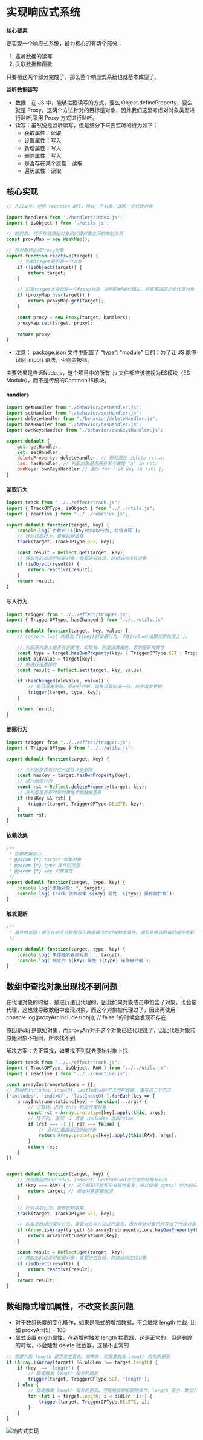 # 实现响应式系统

**核心要素**

要实现一个响应式系统，最为核心的有两个部分：

1. 监听数据的读写
2. 关联数据和函数

只要把这两个部分完成了，那么整个响应式系统也就基本成型了。

**监听数据读写**

- 数据：在 JS 中，能够拦截读写的方式，要么 Object.defineProperty，要么就是 Proxy，这两个方法针对的目标是对象，因此我们这里考虑对对象类型进行监听,采用 Proxy 方式进行监听。
- 读写：虽然说是监听读写，但是细分下来要监听的行为如下：
  - 获取属性：读取
  - 设置属性：写入
  - 新增属性：写入
  - 删除属性：写入
  - 是否存在某个属性：读取
  - 遍历属性：读取


## 核心实现

```js
// 入口文件，提供 reactive API，接收一个对象，返回一个代理对象

import handlers from './handlers/index.js';
import { isObject } from './utils.js';

// 映射表: 用于存储原始对象和代理对象之间的映射关系
const proxyMap = new WeakMap();

// 将对象转化成Proxy对象
export function reactive(target) {
    // 判断target是否是一个对象
    if (!isObject(target)) {
        return target;
    }

    // 如果target本身就是一个Proxy对象，说明已经被代理过，则直接返回之前代理对象
    if (proxyMap.has(target)) {
        return proxyMap.get(target);
    }

    const proxy = new Proxy(target, handlers);
    proxyMap.set(target, proxy);
    
    return proxy;
}
```

- 注意： package.json 文件中配置了 "type": "module" 
目的：为了让 JS 能够识别 import 语法，否则会报错。

主要效果是告诉Node.js，这个项目中的所有 .js 文件都应该被视为ES模块（ES Module），而不是传统的CommonJS模块。


#### handlers

```js
import getHandler from "./behavior/getHandler.js";
import setHandler from "./behavior/setHandler.js";
import deleteHandler from "./behavior/deleteHandler.js";
import hasHandler from "./behavior/hasHandler.js";
import ownKeysHandler from "./behavior/ownKeysHandler.js";

export default {
    get: getHandler,
    set: setHandler,
    deleteProperty: deleteHandler, // 删除属性 delete rst.a;
    has: hasHandler, // 判断对象是否拥有某个属性 "a" in rst;
    ownKeys: ownKeysHandler // 遍历 for (let key in rst) {}
}
```

#### 读取行为

```js
import track from "../../effect/track.js";
import { TrackOPType, isObject } from "../../utils.js";
import { reactive } from "../../reactive.js";

export default function(target, key) {
    console.log(`拦截到了${key}的读取行为, 将值返回`);
    // 针对读取行为，要做依赖收集
    track(target, TrackOPType.GET, key);

    const result = Reflect.get(target, key);    
    // 获取到的成员可能是对象，需要递归处理，转换成响应式对象
    if (isObject(result)) {
        return reactive(result);
    }
    return result;
}
```

#### 写入行为

```js
import trigger from "../../effect/trigger.js";
import { TriggerOPType, hasChanged } from "../../utils.js"

export default function(target, key, value) {
    // console.log(`拦截到了${key}的设置行为, 将${value}设置到原始值上`);

    // 判断原对象上是否有该属性，如果有，则是设置属性，否则是新增属性
    const type = target.hasOwnProperty(key) ? TriggerOPType.SET : TriggerOPType.ADD;
    const oldValue = target[key];
    // 先进行设置操作
    const result = Reflect.set(target, key, value);

    if (hasChanged(oldValue, value)) {
        // 是否派发更新，要进行判断，如果设置的值一样，则不派发更新
        trigger(target, type, key);
    }

    return result;
}
```


#### 删除行为

```js
import trigger from "../../effect/trigger.js";
import { TriggerOPType } from "../../utils.js";

export default function(target, key) {

    // 先判断是否有对应的属性才能删除
    const hasKey = target.hasOwnProperty(key);
    // 进行删除行为
    const rst = Reflect.deleteProperty(target, key);
    // 先判断是否有对应的属性才能触发更新
    if (hasKey && rst) {
        trigger(target, TriggerOPType.DELETE, key);
    }
    return rst;
}
```

#### 依赖收集

```js
/**
 * 依赖收集核心
 * @param {*} target 收集对象
 * @param {*} type 操作的类型
 * @param {*} key 对象属性
 */
export default function(target, type, key) {
    console.log("原始对象: ", target);
    console.log(`track 依赖收集 ${key} 属性  ${type} 操作被拦截`);
}
```

#### 触发更新

```js
/**
 * 事件触发器：用于在响应式数据写入数据操作的时候触发事件，通知依赖该数据的组件更新
 */

export default function(target, type, key) {
    console.log(`事件触发器原对象：`, target);
    console.log(`触发的 ${key} 属性 ${type} 操作被拦截`);
}
```


## 数组中查找对象出现找不到问题

在代理对象的时候，是进行递归代理的，因此如果对象成员中包含了对象，也会被代理，这也就导致数组中出现对象，而这个对象被代理过了，因此再使用 console.log(proxyArr.includes(obj)); // false ?的时候会发现不存在

原因是obj 是原始对象，而proxyArr对于这个对象已经代理过了，因此代理对象和原始对象不相同，所以找不到

解决方案：先正常找，如果找不到就去原始对象上找

```js
import track from "../../effect/track.js";
import { TrackOPType, isObject, RAW } from "../../utils.js";
import { reactive } from "../../reactive.js";

const arrayInstrumentations = {};
// 数组的includes、indexOf、lastIndexOf方法的拦截器, 重写这三个方法
['includes', 'indexOf', 'lastIndexOf'].forEach(key => {
    arrayInstrumentations[key] = function(...args) {
        // 正常找，此时 this 指向代理对象
        const rst = Array.prototype[key].apply(this, args);
        // 找不到: 返回 -1 或者 includes 返回false
        if (rst === -1 || rst === false) {
            // 此时拦截器返回原始对象
            return Array.prototype[key].apply(this[RAW], args);
        }
        return res;
    }
})


export default function(target, key) {
    // 处理数组的includes、indexOf、lastIndexOf方法加的特殊标识符
    if (key === RAW) { // 这个标识不能和已有属性重复，所以使用 symobl 作为标识符
        return target; // 原始对象直接返回
    }

    // 针对读取行为，要做依赖收集
    track(target, TrackOPType.GET, key);

    // 如果是数组的某些方法，需要对这些方法进行重写，因为原始对象已经变成了代理对象，所以找不到
    if (Array.isArray(target) && arrayInstrumentations.hasOwnProperty(key)) {
        return arrayInstrumentations[key];
    }

    const result = Reflect.get(target, key);    
    // 获取到的成员可能是对象，需要递归处理，转换成响应式对象
    if (isObject(result)) {
        return reactive(result);
    }
    return result;
}

```


## 数组隐式增加属性，不改变长度问题

- 对于数组长度的变化操作，如果是隐式的增加数据，不会触发 length 拦截: 比如 proxyArr[5] = 100
- 显式设置length属性，在新增时触发 length 拦截器，这是正常的，但是删除的时候，不会触发 delete 拦截器，这是不正常的

```js
// 需要判断 length 是否发生变化。如果有，则需要触发 length 相关的更新
if (Array.isArray(target) && oldLen !== target.length) {
    if (key !== 'length') {
        // 隐式触发 length 相关的更新
        trigger(target, TriggerOPType.SET, 'length');
    } else {
        // 显式触发 length 相关的更新。可能触发的是删除操作，length 变小，数组将删除元素
        for (let i = target.length; i < oldLen; i++) {
            trigger(target, TriggerOPType.DELETE, i);
        }
    }
}
```

![响应式实现](./image/实现响应式系统.png)


